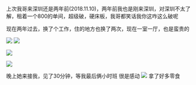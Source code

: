上次我哥来深圳还是两年前(2018.11.10)，两年前我也是刚来深圳，对深圳不太了解，租着一个800的单间，超级破，硬床板，我哥都笑话我你这咋这么破呢

现在两年过去，换了个工作，住的地方也换了两次，现在一室一厅，也是蛮贵的

![](http://upload-images.jianshu.io/upload_images/6904315-9b0d46231667c4f7.jpg?imageMogr2/auto-orient/strip%7CimageView2/2/w/1080/q/50)
![](http://upload-images.jianshu.io/upload_images/6904315-29413dbfb7b50ab4.jpg?imageMogr2/auto-orient/strip%7CimageView2/2/w/1080/q/50)

![](http://upload-images.jianshu.io/upload_images/6904315-3bd643c11c100339.jpg?imageMogr2/auto-orient/strip%7CimageView2/2/w/1080/q/50)

![](http://upload-images.jianshu.io/upload_images/6904315-31599de3e8e312db.jpg?imageMogr2/auto-orient/strip%7CimageView2/2/w/1080/q/50)


晚上她来接我，见了30分钟，等我最后俩小时班
很是感动
![](http://upload-images.jianshu.io/upload_images/6904315-02c2ed658d1d3815.jpg?imageMogr2/auto-orient/strip%7CimageView2/2/w/1080/q/50)
拿了好多零食
